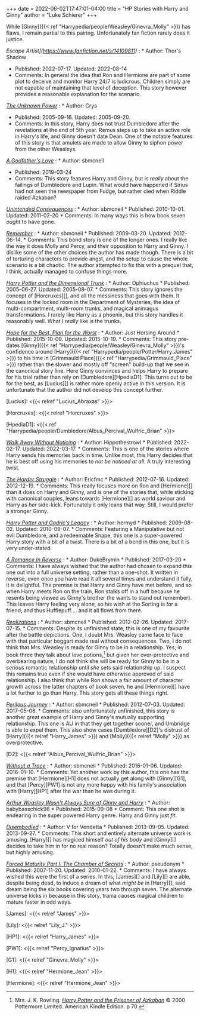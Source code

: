 +++
date = 2022-06-02T17:47:01-04:00
title = "HP Stories with Harry and Ginny"
author = "Luke Schierer"
+++

While [Ginny]({{< ref "Harrypedia/people/Weasley/Ginevra_Molly" >}}) has flaws,
I remain partial to this pairing.  Unfortunately fan fiction rarely does it
justice.  

_Escape Artist](https://www.fanfiction.net/s/14109811)_
:  * Author: Thor's Shadow
   * Published: 2022-07-17. Updated: 2022-08-14
   * Comments: In general the idea that Ron and Hermione are part of some plot
     to deceive and monitor Harry 24/7 is ludicrous.  Children simply are not
     capable of maintaining that level of deception.  This story however
     provides a reasonable explanation for the scenario.  

_[The Unknown Power](https://crys.fanficauthors.net/The_Unknown_Power/)_
:  * Author: Crys
   * Published: 2005-09-16. Updated: 2005-09-20.
   * Comments: In this story, Harry does not trust Dumbledore after the
     revelations at the end of 5th year.  Remus steps up to take an active role
     in Harry's life, and Ginny doesn't date Dean.  One of the notable features
     of this story is that amulets are made to allow Ginny to siphon power from
     the other Weasleys.

_[A Godfather's Love](https://archiveofourown.org/works/18216887)_
:  * Author: sbmcneil
   * Published: 2019-03-24
   * Comments: This story features Harry and Ginny, but is *really* about the
     failings of Dumbledore and Lupin.  What would have happened if Sirius had
     not seen the newspaper from Fudge, but rather died when Riddle raided
     Azkaban?  

_[Unintended Consequences](https://www.fanfiction.net/s/6365342)_
:   * Author: sbmcneil
    * Published: 2010-10-01. Updated: 2011-02-20
    * Comments: In many ways this is how book seven *ought* to have gone.  

_[Remember](https://www.fanfiction.net/s/4936039)_
:   * Author: sbmcneil
    * Published: 2009-03-20. Updated: 2012-06-14.
    * Comments: This bond story is one of the longer ones.  I really like the
      way it does Molly and Percy, and their opposition to Harry and Ginny.  I
      dislike some of the other choices the author has made though.  There is a
      bit of torturing characters to provide angst, and the setup to cause the
      whole scenario is a bit chaotic.  The author attempted to fix this with a
      prequel that, I think, actually managed to confuse things more.  

_[Harry Potter and the Dimensional Trunk](https://www.fanfiction.net/s/2456938)_
:   * Author: Ophiuchus
    * Published: 2005-06-27. Updated: 2005-08-07. 
    * Comments: This story ignores the concept of [Horcruxes][],
      and all the messiness that goes with them.  It focuses in the locked room
      in the Department of Mysteries, the idea of multi-compartment, multi-room
      trunks, and magical animagus transformations.  I rarely like Harry as a
      phoenix, but this story handles it reasonably well.  What I *really* like
      is the trunks.

_[Hope for the Best, Plan for the Worst](https://siye.co.uk/viewstory.php?sid=130020)_
:   * Author: Just Horsing Around
    * Published: 2015-10-09. Updated: 2015-10-19.
    * Comments: This story pre-dates [Ginny]({{< ref "Harrypedia/people/Weasley/Ginevra_Molly" >}})'s 
      confidence around [Harry]({{< ref "Harrypedia/people/Potter/Harry_James" >}}) 
      to his time in [Grimmauld Place]({{< ref "Harrypedia/Grimmauld_Place" >}}) 
      rather than the slower and mostly off "screen" build-up that we see in
      the canonical story line.  Here Ginny convinces and helps Harry to
      prepare for his trial rather than rely on [Dumbledore][HpediaD1].
      This turns out to be for the best, as [Lucius][]
      is rather more openly active in this version.  It is unfortunate that the
      author did not develop this concept further.

[Lucius]: <{{< relref "Lucius_Abraxas" >}}>

[Horcruxes]: <{{< relref "Horcruxes" >}}>

[HpediaD1]: <{{< ref "Harrypedia/people/Dumbledore/Albus_Percival_Wulfric_Brian" >}}>

_[Walk Away Without Noticing](https://www.fanfiction.net/s/14040641/5/Walk-Away-Without-Noticing)_
:   * Author: Hippothestrowl 
    * Published: 2022-02-17. Updated: 2022-03-17.
    * Comments: This is one of the stories where Harry sends his memories back
      in time.  Unlike most, this Harry decides that he is best off using his
      memories to *not be noticed at all.*  A truly interesting twist.

_[The Harder Struggle](https://www.fanfiction.net/s/8326015)_
:   * Author: Ericfmc
    * Published: 2012-07-16. Updated: 2012-12-19.
    * Comments: This really focuses more on Ron and [Hermione][] than it does on
      Harry and Ginny, and is one of the stories that, while sticking with
      canonical couples, leans towards [Hermione][] as world saviour and Harry as
      *her* side-kick.  Fortunately it only leans that way.  Still, I would
      prefer a stronger Ginny. 

_[Harry Potter and Godric's Legacy](https://www.fanfiction.net/s/5270746)_
:   * Author: hermyd
    * Published: 2009-08-02. Updated: 2010-09-07. 
    * Comments: Featuring a Manipulative but not evil Dumbledore, and a
      redeemable Snape, this one is a super-powered Harry story with a bit of a
      twist.  There is a bit of a bond in this one, but it is very under-stated.

_[A Romance In Reverse](https://www.fanfiction.net/s/12413357)_
:   * Author: DukeBrymin
    * Published: 2017-03-20
    * Comments: I have always wished that the author had chosen to expand this
      one out into a full universe setting, rather than a one-shot.  It written
      in reverse, even once you have read it all several times and understand it
      fully, it is delightful.  The premise is that Harry and Ginny have met
      before, and so when Harry meets Ron on the train, Ron stalks off in a huff
      because he resents being viewed as Ginny's brother (he wants to stand out
      remember).  This leaves Harry feeling very alone, so his wish at the
      Sorting is for a friend, and thus Hufflepuff.... and it all flows from
      there. 

_[Realizations](https://www.fanfiction.net/s/7875381)_
:   * Author: sbmcneil
    * Published: 2012-02-26. Updated: 2017-07-15.
    * Comments: Despite its unfinished state, this is one of my favourite after
      the battle depictions.  One, I doubt Mrs. Weasley came face to face with
      that particular boggart made real without consequences.  Two, I do not
      think that Mrs. Weasley is ready for Ginny to be in a relationship.  Yes,
      in book three they talk about love potions,[^220711-1] but given her
      over-protective and overbearing nature, I do not think she will be ready
      for Ginny to be in a *serious* romantic relationship until *she* sets
      said relationship up.  I suspect this remains true even if she would have
      otherwise approved of said relationship.  I also think that while Ron
      shows a fair amount of character growth across the latter chapters of
      book seven, he and [Hermione][] have a lot further to go than Harry.  This
      story gets all these things right. 

[^220711-1]: Mrs. J. K. Rowling.
    _[Harry Potter and the Prisoner of Azkaban](https://www.goodreads.com/book/show/5.Harry_Potter_and_the_Prisoner_of_Azkaban)_
    © 2000 Pottermore Limited. American Kindle Edition.  p 70. 

_[Perilous Journey](https://www.fanfiction.net/s/8281675)_
:   * Author: sbmcneil
    * Published: 2012-07-03. Updated: 2017-05-06.
    * Comments: also unfortunately unfinished, this story is another great
      example of Harry and Ginny's mutually supporting relationship.  This one
      is AU in that they get together sooner, and Umbridge is able to expel
      them.  This also show cases [Dumbledore][D2]'s distrust of [Harry]({{< relref "Harry_James" >}}) 
      and [Molly]({{< relref "Molly" >}}) as overprotective.

[D2]: <{{< relref "Albus_Percival_Wulfric_Brian" >}}>

_[Without a Trace](https://www.fanfiction.net/s/11718442)_
:   * Author: sbmcneil
    *  Published: 2016-01-06. Updated: 2016-01-10.
    * Comments: Yet another work by this author, this one has the premise that
      [Hermione][H1] does not actually get along with [Ginny][G1], and that
      [Percy][PW1] is not any more happy with his family's association with
      [Harry][HP1] after the war than he was during it. 

_[Arthur Weasley Wasn't Always Sure of Ginny and Harry](https://www.fanfiction.net/s/11496613)_
:   * Author: babybasschick96 
    * Published: 2015-09-08
    * Comment: This one shot is endearing in the super powered Harry genre.
      Harry and Ginny just *fit*.

_[Disembodied](https://www.siye.co.uk/viewstory.php?sid=129752)_
:   * Author: V for Vendetta
    * Published: 2013-09-05. Updated: 2013-09-27.
    * Comments: This short and entirely alternate universe work is amusing.
      [Harry][] has magiced himself *out of his body* and [Ginny][] decides to
      take him in for no real reason?  Totally doesn't make much sense, but
      highly amusing.

_[Forced Maturity Part I: The Chamber of
    Secrets](https://www.siye.co.uk/viewstory.php?sid=127442)_
:   * Author: pseudonym
    * Published: 2007-11-20. Updated: 2010-01-22.
    * Comments: I have always wished this were the first of a series.  In this,
      [James][] and [Lily][] are able, despite being dead, to induce a dream of
      what *might be* in [Harry][], said dream being the six books covering
      years two through seven.  The alternate universe kicks in because in this
      story, trama causes magical children to mature faster in odd ways.

[James]: <{{< relref "James" >}}>

[Lily]: <{{< relref "Lily_J." >}}>

[HP1]: <{{< relref "Harry_James" >}}> 

[PW1]: <{{< relref "Percy_Ignatius" >}}>

[G1]: <{{< relref "Ginevra_Molly" >}}>

[H1]: <{{< relref "Hermione_Jean" >}}>

[Hermione]: <{{< relref "Hermione_Jean" >}}>

